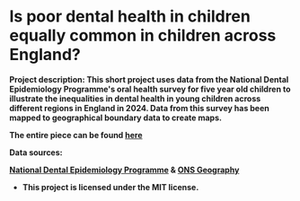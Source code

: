 # Is poor dental health in children equally common in children across England?

<b>Project description:
This short project uses data from the National Dental Epidemiology Programme's oral health survey for five year old children to illustrate the inequalities in dental health in young children across different regions in England in 2024. Data from this survey has been mapped to geographical boundary data to create maps. 

The entire piece can be found [here](https://www.nuffieldtrust.org.uk/)

<b>Data sources:

[National Dental Epidemiology Programme](https://www.gov.uk/government/statistics/oral-health-survey-of-5-year-old-schoolchildren-2024/national-dental-epidemiology-programme-ndep-for-england-oral-health-survey-of-5-year-old-schoolchildren-2024) & [ONS Geography](https://geoportal.statistics.gov.uk/)

* This project is licensed under the MIT license.
